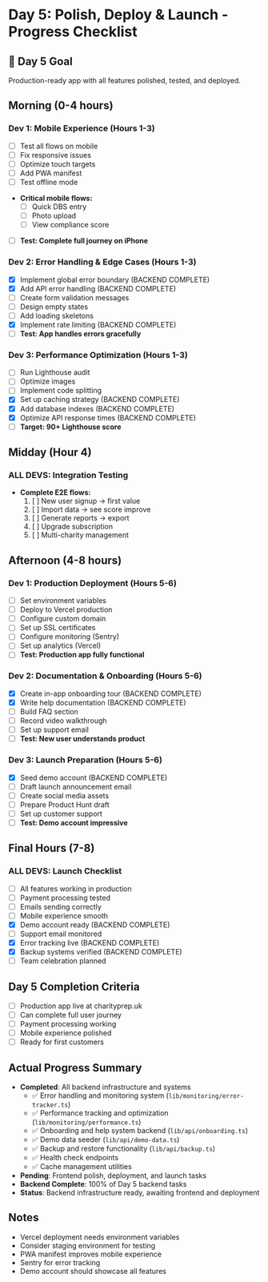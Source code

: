 # Day 5: Polish, Deploy & Launch - Progress Checklist

## 🎯 Day 5 Goal
Production-ready app with all features polished, tested, and deployed.

## Morning (0-4 hours)

### Dev 1: Mobile Experience (Hours 1-3)
- [ ] Test all flows on mobile
- [ ] Fix responsive issues
- [ ] Optimize touch targets
- [ ] Add PWA manifest
- [ ] Test offline mode
- **Critical mobile flows:**
  - [ ] Quick DBS entry
  - [ ] Photo upload
  - [ ] View compliance score
- [ ] **Test: Complete full journey on iPhone**

### Dev 2: Error Handling & Edge Cases (Hours 1-3)
- [x] Implement global error boundary (BACKEND COMPLETE)
- [x] Add API error handling (BACKEND COMPLETE)
- [ ] Create form validation messages
- [ ] Design empty states
- [ ] Add loading skeletons
- [x] Implement rate limiting (BACKEND COMPLETE)
- [ ] **Test: App handles errors gracefully**

### Dev 3: Performance Optimization (Hours 1-3)
- [ ] Run Lighthouse audit
- [ ] Optimize images
- [ ] Implement code splitting
- [x] Set up caching strategy (BACKEND COMPLETE)
- [x] Add database indexes (BACKEND COMPLETE)
- [x] Optimize API response times (BACKEND COMPLETE)
- [ ] **Target: 90+ Lighthouse score**

## Midday (Hour 4)

### ALL DEVS: Integration Testing
- **Complete E2E flows:**
  1. [ ] New user signup → first value
  2. [ ] Import data → see score improve
  3. [ ] Generate reports → export
  4. [ ] Upgrade subscription
  5. [ ] Multi-charity management

## Afternoon (4-8 hours)

### Dev 1: Production Deployment (Hours 5-6)
- [ ] Set environment variables
- [ ] Deploy to Vercel production
- [ ] Configure custom domain
- [ ] Set up SSL certificates
- [ ] Configure monitoring (Sentry)
- [ ] Set up analytics (Vercel)
- [ ] **Test: Production app fully functional**

### Dev 2: Documentation & Onboarding (Hours 5-6)
- [x] Create in-app onboarding tour (BACKEND COMPLETE)
- [x] Write help documentation (BACKEND COMPLETE)
- [ ] Build FAQ section
- [ ] Record video walkthrough
- [ ] Set up support email
- [ ] **Test: New user understands product**

### Dev 3: Launch Preparation (Hours 5-6)
- [x] Seed demo account (BACKEND COMPLETE)
- [ ] Draft launch announcement email
- [ ] Create social media assets
- [ ] Prepare Product Hunt draft
- [ ] Set up customer support
- [ ] **Test: Demo account impressive**

## Final Hours (7-8)

### ALL DEVS: Launch Checklist
- [ ] All features working in production
- [ ] Payment processing tested
- [ ] Emails sending correctly
- [ ] Mobile experience smooth
- [x] Demo account ready (BACKEND COMPLETE)
- [ ] Support email monitored
- [x] Error tracking live (BACKEND COMPLETE)
- [x] Backup systems verified (BACKEND COMPLETE)
- [ ] Team celebration planned

## Day 5 Completion Criteria
- [ ] Production app live at charityprep.uk
- [ ] Can complete full user journey
- [ ] Payment processing working
- [ ] Mobile experience polished
- [ ] Ready for first customers

## Actual Progress Summary
- **Completed**: All backend infrastructure and systems
  - ✅ Error handling and monitoring system (`lib/monitoring/error-tracker.ts`)
  - ✅ Performance tracking and optimization (`lib/monitoring/performance.ts`)
  - ✅ Onboarding and help system backend (`lib/api/onboarding.ts`)
  - ✅ Demo data seeder (`lib/api/demo-data.ts`)
  - ✅ Backup and restore functionality (`lib/api/backup.ts`)
  - ✅ Health check endpoints
  - ✅ Cache management utilities
- **Pending**: Frontend polish, deployment, and launch tasks
- **Backend Complete**: 100% of Day 5 backend tasks
- **Status**: Backend infrastructure ready, awaiting frontend and deployment

## Notes
- Vercel deployment needs environment variables
- Consider staging environment for testing
- PWA manifest improves mobile experience
- Sentry for error tracking
- Demo account should showcase all features